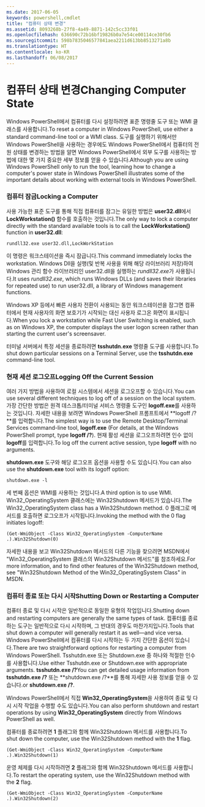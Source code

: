 ```yaml
---
ms.date: 2017-06-05
keywords: powershell,cmdlet
title: "컴퓨터 상태 변경"
ms.assetid: 8093268b-27f8-4a49-8871-142c5cc33f01
ms.openlocfilehash: 636690c72b16bf19826b0a7e54ce00114ce30fb6
ms.sourcegitcommit: 598b7835046577841aea2211d613bb8513271a8b
ms.translationtype: HT
ms.contentlocale: ko-KR
ms.lasthandoff: 06/08/2017
---
```

# <a name="changing-computer-state"></a><span data-ttu-id="7f93a-103">컴퓨터 상태 변경</span><span class="sxs-lookup"><span data-stu-id="7f93a-103">Changing Computer State</span></span>
<span data-ttu-id="7f93a-104">Windows PowerShell에서 컴퓨터를 다시 설정하려면 표준 명령줄 도구 또는 WMI 클래스를 사용합니다.</span><span class="sxs-lookup"><span data-stu-id="7f93a-104">To reset a computer in Windows PowerShell, use either a standard command-line tool or a WMI class.</span></span> <span data-ttu-id="7f93a-105">도구를 실행하기 위해서만 Windows PowerShell을 사용하는 경우에도 Windows PowerShell에서 컴퓨터의 전원 상태를 변경하는 방법을 알면 Windows PowerShell에서 외부 도구를 사용하는 방법에 대한 몇 가지 중요한 세부 정보를 얻을 수 있습니다.</span><span class="sxs-lookup"><span data-stu-id="7f93a-105">Although you are using Windows PowerShell only to run the tool, learning how to change a computer's power state in Windows PowerShell illustrates some of the important details about working with external tools in Windows PowerShell.</span></span>

### <a name="locking-a-computer"></a><span data-ttu-id="7f93a-106">컴퓨터 잠금</span><span class="sxs-lookup"><span data-stu-id="7f93a-106">Locking a Computer</span></span>
<span data-ttu-id="7f93a-107">사용 가능한 표준 도구를 통해 직접 컴퓨터를 잠그는 유일한 방법은 **user32.dll**에서 **LockWorkstation()** 함수를 호출하는 것입니다.</span><span class="sxs-lookup"><span data-stu-id="7f93a-107">The only way to lock a computer directly with the standard available tools is to call the **LockWorkstation()** function in **user32.dll**:</span></span>

```
rundll32.exe user32.dll,LockWorkStation
```

<span data-ttu-id="7f93a-108">이 명령은 워크스테이션을 즉시 잠급니다.</span><span class="sxs-lookup"><span data-stu-id="7f93a-108">This command immediately locks the workstation.</span></span> <span data-ttu-id="7f93a-109">Windows Dll을 실행(및 반복 사용을 위해 해당 라이브러리 저장)하여 Windows 관리 함수 라이브러리인 user32.dll을 실행하는 *rundll32.exe*가 사용됩니다.</span><span class="sxs-lookup"><span data-stu-id="7f93a-109">It uses *rundll32.exe*, which runs Windows DLLs (and saves their libraries for repeated use) to run user32.dll, a library of Windows management functions.</span></span>

<span data-ttu-id="7f93a-110">Windows XP 등에서 빠른 사용자 전환이 사용되는 동안 워크스테이션을 잠그면 컴퓨터에서 현재 사용자의 화면 보호기가 시작되는 대신 사용자 로그온 화면이 표시됩니다.</span><span class="sxs-lookup"><span data-stu-id="7f93a-110">When you lock a workstation while Fast User Switching is enabled, such as on Windows XP, the computer displays the user logon screen rather than starting the current user's screensaver.</span></span>

<span data-ttu-id="7f93a-111">터미널 서버에서 특정 세션을 종료하려면 **tsshutdn.exe** 명령줄 도구를 사용합니다.</span><span class="sxs-lookup"><span data-stu-id="7f93a-111">To shut down particular sessions on a Terminal Server, use the **tsshutdn.exe** command-line tool.</span></span>

### <a name="logging-off-the-current-session"></a><span data-ttu-id="7f93a-112">현재 세션 로그오프</span><span class="sxs-lookup"><span data-stu-id="7f93a-112">Logging Off the Current Session</span></span>
<span data-ttu-id="7f93a-113">여러 가지 방법을 사용하여 로컬 시스템에서 세션을 로그오프할 수 있습니다.</span><span class="sxs-lookup"><span data-stu-id="7f93a-113">You can use several different techniques to log off of a session on the local system.</span></span> <span data-ttu-id="7f93a-114">가장 간단한 방법은 원격 데스크톱/터미널 서비스 명령줄 도구인 **logoff.exe**를 사용하는 것입니다. 자세한 내용을 보려면 Windows PowerShell 프롬프트에서 **logoff /?**를 입력합니다.</span><span class="sxs-lookup"><span data-stu-id="7f93a-114">The simplest way is to use the Remote Desktop/Terminal Services command-line tool, **logoff.exe** (For details, at the Windows PowerShell prompt, type **logoff /?**).</span></span> <span data-ttu-id="7f93a-115">현재 활성 세션을 로그오프하려면 인수 없이 **logoff**를 입력합니다.</span><span class="sxs-lookup"><span data-stu-id="7f93a-115">To log off the current active session, type **logoff** with no arguments.</span></span>

<span data-ttu-id="7f93a-116">**shutdown.exe** 도구와 해당 로그오프 옵션을 사용할 수도 있습니다.</span><span class="sxs-lookup"><span data-stu-id="7f93a-116">You can also use the **shutdown.exe** tool with its logoff option:</span></span>

```
shutdown.exe -l
```

<span data-ttu-id="7f93a-117">세 번째 옵션은 WMI를 사용하는 것입니다.</span><span class="sxs-lookup"><span data-stu-id="7f93a-117">A third option is to use WMI.</span></span> <span data-ttu-id="7f93a-118">Win32_OperatingSystem 클래스에는 Win32Shutdown 메서드가 있습니다.</span><span class="sxs-lookup"><span data-stu-id="7f93a-118">The Win32_OperatingSystem class has a Win32Shutdown method.</span></span> <span data-ttu-id="7f93a-119">0 플래그로 메서드를 호출하면 로그오프가 시작됩니다.</span><span class="sxs-lookup"><span data-stu-id="7f93a-119">Invoking the method with the 0 flag initiates logoff:</span></span>

```
(Get-WmiObject -Class Win32_OperatingSystem -ComputerName .).Win32Shutdown(0)
```

<span data-ttu-id="7f93a-120">자세한 내용을 보고 Win32Shutdown 메서드의 다른 기능을 찾으려면 MSDN에서 "Win32_OperatingSystem 클래스의 Win32Shutdown 메서드"를 참조하세요.</span><span class="sxs-lookup"><span data-stu-id="7f93a-120">For more information, and to find other features of the Win32Shutdown method, see "Win32Shutdown Method of the Win32_OperatingSystem Class" in MSDN.</span></span>

### <a name="shutting-down-or-restarting-a-computer"></a><span data-ttu-id="7f93a-121">컴퓨터 종료 또는 다시 시작</span><span class="sxs-lookup"><span data-stu-id="7f93a-121">Shutting Down or Restarting a Computer</span></span>
<span data-ttu-id="7f93a-122">컴퓨터 종료 및 다시 시작은 일반적으로 동일한 유형의 작업입니다.</span><span class="sxs-lookup"><span data-stu-id="7f93a-122">Shutting down and restarting computers are generally the same types of task.</span></span> <span data-ttu-id="7f93a-123">컴퓨터를 종료하는 도구는 일반적으로 다시 시작하며, 그 반대의 경우도 마찬가지입니다.</span><span class="sxs-lookup"><span data-stu-id="7f93a-123">Tools that shut down a computer will generally restart it as well—and vice versa.</span></span> <span data-ttu-id="7f93a-124">Windows PowerShell에서 컴퓨터를 다시 시작하는 두 가지 간단한 옵션이 있습니다.</span><span class="sxs-lookup"><span data-stu-id="7f93a-124">There are two straightforward options for restarting a computer from Windows PowerShell.</span></span> <span data-ttu-id="7f93a-125">Tsshutdn.exe 또는 Shutdown.exe 중 하나와 적절한 인수를 사용합니다.</span><span class="sxs-lookup"><span data-stu-id="7f93a-125">Use either Tsshutdn.exe or Shutdown.exe with appropriate arguments.</span></span> <span data-ttu-id="7f93a-126">**tsshutdn.exe /?**</span><span class="sxs-lookup"><span data-stu-id="7f93a-126">You can get detailed usage information from **tsshutdn.exe /?**</span></span> <span data-ttu-id="7f93a-127">또는 **shutdown.exe /?**를 통해 자세한 사용 정보를 얻을 수 있습니다.</span><span class="sxs-lookup"><span data-stu-id="7f93a-127">or **shutdown.exe /?**.</span></span>

<span data-ttu-id="7f93a-128">Windows PowerShell에서 직접 **Win32_OperatingSystem**을 사용하여 종료 및 다시 시작 작업을 수행할 수도 있습니다.</span><span class="sxs-lookup"><span data-stu-id="7f93a-128">You can also perform shutdown and restart operations by using **Win32_OperatingSystem** directly from Windows PowerShell as well.</span></span>

<span data-ttu-id="7f93a-129">컴퓨터를 종료하려면 **1** 플래그와 함께 Win32Shutdown 메서드를 사용합니다.</span><span class="sxs-lookup"><span data-stu-id="7f93a-129">To shut down the computer, use the Win32Shutdown method with the **1** flag.</span></span>

```
(Get-WmiObject -Class Win32_OperatingSystem -ComputerName .).Win32Shutdown(1)
```

<span data-ttu-id="7f93a-130">운영 체제를 다시 시작하려면 **2** 플래그와 함께 Win32Shutdown 메서드를 사용합니다.</span><span class="sxs-lookup"><span data-stu-id="7f93a-130">To restart the operating system, use the Win32Shutdown method with the **2** flag.</span></span>

```
(Get-WmiObject -Class Win32_OperatingSystem -ComputerName .).Win32Shutdown(2)
```

